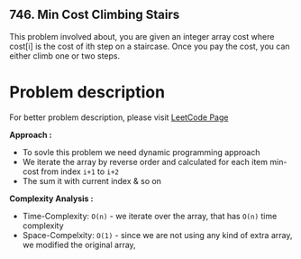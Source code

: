 ## 746. Min Cost Climbing Stairs

This problem involved about, you are given an integer array cost where cost[i] is the cost of ith step on a staircase. Once you pay the cost, you can either climb one or two steps.

# Problem description

For better problem description, please visit [LeetCode Page](https://leetcode.com/problems/min-cost-climbing-stairs/description/)

**Approach :**<br/>

-   To sovle this problem we need dynamic programming approach
-   We iterate the array by reverse order and calculated for each item min-cost from index `i+1` to `i+2`
-   The sum it with current index & so on

**Complexity Analysis :**<br/>

-   Time-Complexity: `O(n)` - we iterate over the array, that has `O(n)` time complexity
-   Space-Compelxity: `O(1)` - since we are not using any kind of extra array, we modified the original array,
